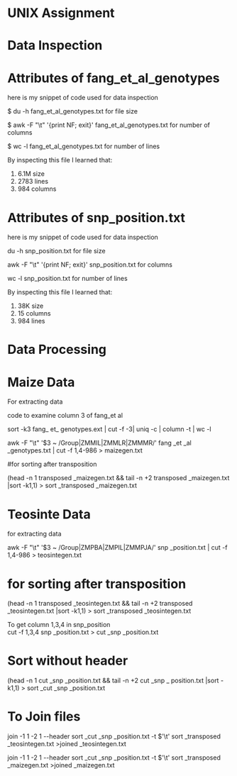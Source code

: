 # UNIX Assignment

# Data Inspection

# Attributes of fang_et_al_genotypes

here is my snippet of code used for data inspection

$ du -h fang_et_al_genotypes.txt for file size

$ awk -F "\t" '{print NF; exit}' fang_et_al_genotypes.txt for number of columns

$ wc -l fang_et_al_genotypes.txt for number of lines

By inspecting this file I learned that:

 1. 6.1M size
 2. 2783 lines
 3. 984 columns


# Attributes of snp_position.txt

here is my snippet of code used for data inspection

du -h snp_position.txt for file size

awk -F "\t" '{print NF; exit}' snp_position.txt for columns

wc -l snp_position.txt for number of lines


By inspecting this file I learned that:

1. 38K size
2. 15  columns
3. 984 lines


# Data Processing

# Maize Data
For extracting data

code to examine column 3 of fang_et al

sort -k3 fang_ et_ genotypes.ext | cut -f -3| uniq -c |
column -t | wc -l

awk -F "\t" '$3 ~ /Group|ZMMIL|ZMMLR|ZMMMR/' fang _et _al _genotypes.txt | cut -f 1,4-986 > maizegen.txt

#for sorting after transposition 

(head -n 1 transposed _maizegen.txt && tail -n +2 transposed _maizegen.txt |sort -k1,1) > sort _transposed _maizegen.txt


# Teosinte Data
for extracting data

awk -F "\t" '$3 ~ /Group|ZMPBA|ZMPIL|ZMMPJA/' snp _position.txt | cut -f 1,4-986 > teosintegen.txt


# for sorting after transposition 

(head -n 1 transposed _teosintegen.txt && tail -n +2 transposed _teosintegen.txt |sort -k1,1) > sort _transposed _teosintegen.txt

 To get column 1,3,4 in snp_position  
cut -f 1,3,4 snp _position.txt > cut _snp _position.txt

# Sort without header
(head -n 1 cut _snp _position.txt && tail -n +2 cut _snp _ position.txt |sort -k1,1) > sort _cut _snp _position.txt

# To Join files
join -1 1 -2 1 --header sort _cut _snp _position.txt -t $'\t' sort _transposed _teosintegen.txt >joined _teosintegen.txt

join -1 1 -2 1 --header sort _cut _snp _position.txt -t $'\t' sort _transposed _maizegen.txt >joined _maizegen.txt




